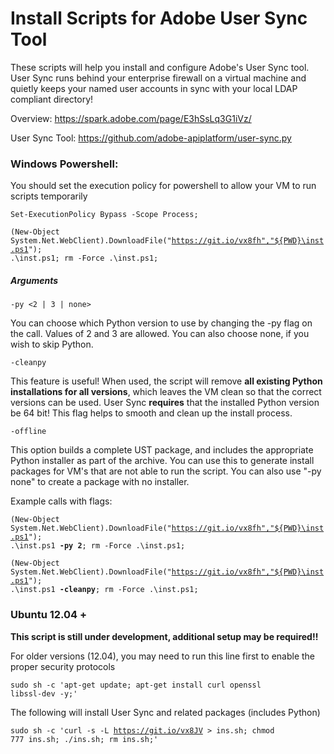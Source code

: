 # Install Scripts for Adobe User Sync Tool
These scripts will help you install and configure Adobe's User Sync tool.  User Sync runs behind your enterprise firewall on a virtual machine 
and quietly keeps your named user accounts in sync with your local LDAP compliant directory!

Overview:
https://spark.adobe.com/page/E3hSsLq3G1iVz/

User Sync Tool:
https://github.com/adobe-apiplatform/user-sync.py


### Windows Powershell:
You should set the execution policy for powershell to allow your VM to run scripts temporarily

<code>Set-ExecutionPolicy Bypass -Scope Process;</code> 

<code>(New-Object System.Net.WebClient).DownloadFile("https://git.io/vx8fh","${PWD}\inst.ps1"); .\inst.ps1; rm -Force .\inst.ps1;</code>


##### Arguments

<code>-py <2 | 3 | none></code>

You can choose which Python version to use by changing the -py flag
on the call. Values of 2 and 3 are allowed.  You can also choose none, if you wish to skip Python.

<code>-cleanpy</code>

This feature is useful! When used, the script will remove <b>all existing Python installations for all versions</b>, which
leaves the VM clean so that the correct versions can be used.  User Sync <b>requires</b> that the installed Python version be
64 bit! This flag helps to smooth and clean up the install process.

<code>-offline</code>

This option builds a complete UST package, and includes the appropriate Python installer as part of the archive.  You can use this
to generate install packages for VM's that are not able to run the script.  You can also use "-py none" to create a package
with no installer.

Example calls with flags:

<code>(New-Object System.Net.WebClient).DownloadFile("https://git.io/vx8fh","${PWD}\inst.ps1"); .\inst.ps1 <b>-py 2</b>; rm -Force .\inst.ps1;</code>

<code>(New-Object System.Net.WebClient).DownloadFile("https://git.io/vx8fh","${PWD}\inst.ps1"); .\inst.ps1 <b>-cleanpy</b>; rm -Force .\inst.ps1;</code>

### Ubuntu 12.04 + 
<b>This script is still under development, additional setup may be required!!</b>

For older versions (12.04), you may need to run this line first to enable the proper security protocols

<code>sudo sh -c 'apt-get update; apt-get install curl openssl libssl-dev -y;'</code>

The following will install User Sync and related packages (includes Python)

<code>sudo sh -c 'curl -s -L https://git.io/vx8JV > ins.sh; chmod 777 ins.sh; ./ins.sh; rm ins.sh;'</code>
